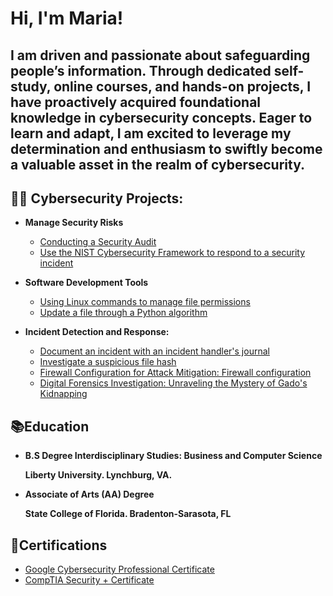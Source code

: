 <h1>Hi, I'm Maria! 
<h2>I am driven and passionate about safeguarding people’s information. Through dedicated self-study, online courses, and hands-on projects, I have proactively acquired foundational knowledge in cybersecurity concepts. Eager to learn and adapt, I am excited to leverage my determination and enthusiasm to swiftly become a valuable asset in the realm of cybersecurity.</h2>

 
<h2>👨‍💻 Cybersecurity Projects:</h2>

- <b>Manage Security Risks</b>
  - [Conducting a Security Audit](https://github.com/mmedinabet/Conduct-a-security-audit/tree/main)
  - [Use the NIST Cybersecurity Framework to respond to a security incident](https://github.com/mmedinabet/Use-the-NIST-Cybersecurity-Framework-to-respond-to-a-security-incident/tree/main)

- <b> Software Development Tools </b>
  - [Using Linux commands to manage file permissions](https://github.com/mmedinabet/Using-Linux-commands-to-manage-file-permissions)
  - 
     [Update a file through a Python algorithm](https://github.com/mmedinabet/Document-an-incident-with-an-incident-handler-s-journal/tree/main) 

- <b> Incident Detection and Response:</b>

  - [Document an incident with an incident handler's journal](https://github.com/mmedinabet/Document-an-incident-with-an-incident-handler-s-journal/blob/main/README.md)
  - [Investigate a suspicious file hash](https://github.com/mmedinabet/Investigate-a-suspicious-file-hash)
  - [Firewall Configuration for Attack Mitigation: Firewall configuration](https://github.com/mmedinabet/SOC-practical-Firewall-/blob/main/README.md)
  - [Digital Forensics Investigation: Unraveling the Mystery of Gado's Kidnapping](https://github.com/mmedinabet/SOC-practical-Digital-forensics-/blob/main/README.md)

       
<h2>📚Education </h2>

  - <b> B.S Degree Interdisciplinary Studies: Business and Computer Science
    
      Liberty University. Lynchburg, VA. </b>
  
  - <b> Associate of Arts (AA) Degree
    
      State College of Florida. Bradenton-Sarasota, FL </b>

<h2>📄Certifications</h2>

- [Google Cybersecurity Professional Certificate](https://www.coursera.org/account/accomplishments/professional-cert/ZGNSNQ6YYES7)
- [CompTIA Security + Certificate](https://www.credly.com/badges/8c5829b8-2ee6-49a6-9cad-07f83f91ed06/linked_in?t=s95og5)




<!--
**mmedinabet/mmedinabet** is a ✨ _special_ ✨ repository because its `README.md` (this file) appears on your GitHub profile.

